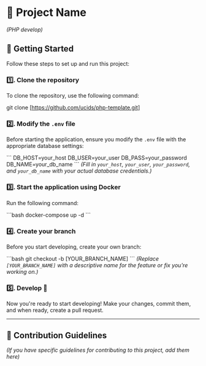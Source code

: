 # 📖 Project Name

_(PHP develop)_

## 🔧 Getting Started

Follow these steps to set up and run this project:

### 1️⃣. Clone the repository

To clone the repository, use the following command:

git clone [https://github.com/ucids/php-template.git]

### 2️⃣. Modify the `.env` file

Before starting the application, ensure you modify the `.env` file with the appropriate database settings:

\```
DB_HOST=your_host
DB_USER=your_user
DB_PASS=your_password
DB_NAME=your_db_name
\```
_(Fill in `your_host`, `your_user`, `your_password`, and `your_db_name` with your actual database credentials.)_

### 3️⃣. Start the application using Docker

Run the following command:

\```bash
docker-compose up -d
\```

### 4️⃣. Create your branch

Before you start developing, create your own branch:

\```bash
git checkout -b [YOUR_BRANCH_NAME]
\```
_(Replace `[YOUR_BRANCH_NAME]` with a descriptive name for the feature or fix you're working on.)_

### 5️⃣. Develop 🦑

Now you're ready to start developing! Make your changes, commit them, and when ready, create a pull request.

---

## 📝 Contribution Guidelines

_(If you have specific guidelines for contributing to this project, add them here)_
